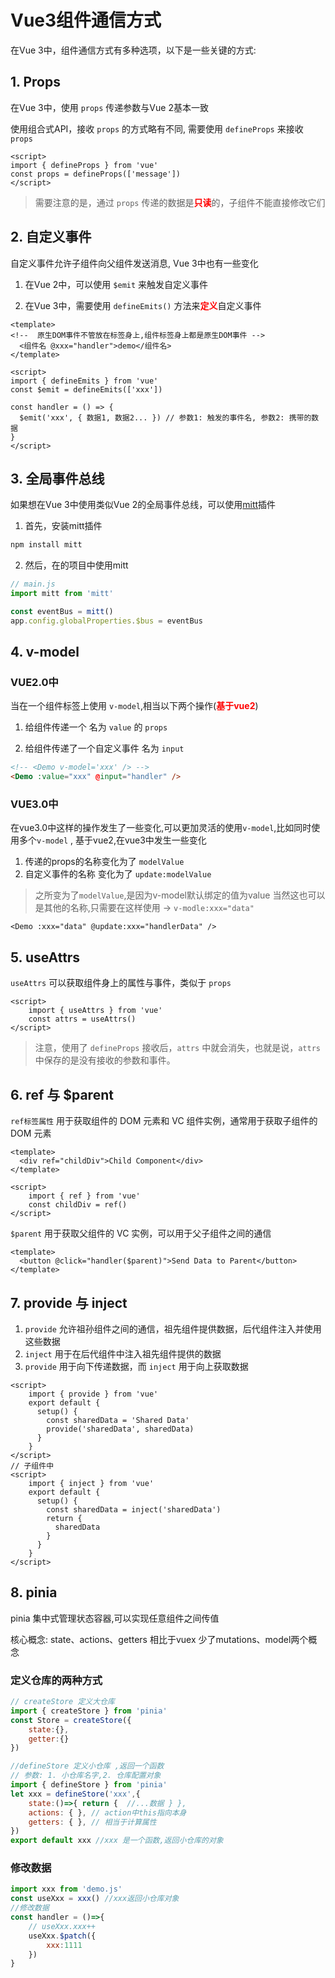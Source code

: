 # Vue3组件通信方式

在Vue 3中，组件通信方式有多种选项，以下是一些关键的方式:

## 1. Props

在Vue 3中，使用 `props` 传递参数与Vue 2基本一致

使用组合式API，接收 `props` 的方式略有不同, 需要使用 `defineProps` 来接收 `props`

```vue
<script>
import { defineProps } from 'vue'
const props = defineProps(['message'])
</script>
```

> 需要注意的是，通过 `props` 传递的数据是<strong style='color:red'>只读</strong>的，子组件不能直接修改它们

## 2. 自定义事件

自定义事件允许子组件向父组件发送消息, Vue 3中也有一些变化

1. 在Vue 2中，可以使用 `$emit` 来触发自定义事件

2. 在Vue 3中，需要使用 `defineEmits()` 方法来<strong style='color:red'>定义</strong>自定义事件

```vue
<template>
<!--  原生DOM事件不管放在标签身上,组件标签身上都是原生DOM事件 -->
  <组件名 @xxx="handler">demo</组件名>
</template>

<script>
import { defineEmits } from 'vue'
const $emit = defineEmits(['xxx']) 

const handler = () => {
  $emit('xxx', { 数据1, 数据2... }) // 参数1: 触发的事件名, 参数2: 携带的数据
}
</script>
```

## 3. 全局事件总线

如果想在Vue 3中使用类似Vue 2的全局事件总线，可以使用[mitt](https://www.npmjs.com/package/mitt)插件

1. 首先，安装mitt插件

```bash
npm install mitt
```

2. 然后，在的项目中使用mitt

```js
// main.js
import mitt from 'mitt'

const eventBus = mitt()
app.config.globalProperties.$bus = eventBus
```

## 4. v-model

### VUE2.0中

当在一个组件标签上使用 `v-model`,相当以下两个操作(<strong style='color:red'>基于vue2</strong>)

1. 给组件传递一个 名为 `value` 的 `props`

2. 给组件传递了一个自定义事件 名为 `input`


 ```html
 <!-- <Demo v-model='xxx' /> -->
 <Demo :value="xxx" @input="handler" />
 ```

### VUE3.0中

在vue3.0中这样的操作发生了一些变化,可以更加灵活的使用`v-model`,比如同时使用多个`v-model` , 基于vue2,在vue3中发生一些变化

1. 传递的props的名称变化为了 `modelValue`
2. 自定义事件的名称 变化为了 `update:modelValue`

> 之所变为了`modelValue`,是因为v-model默认绑定的值为value
> 当然这也可以是其他的名称,只需要在这样使用 -> `v-modle:xxx="data"`

```vue
<Demo :xxx="data" @update:xxx="handlerData" />
```

## 5. useAttrs

`useAttrs` 可以获取组件身上的属性与事件，类似于 `props`

```vue
<script>
    import { useAttrs } from 'vue'
    const attrs = useAttrs()
</script>
```

> 注意，使用了 `defineProps` 接收后，`attrs` 中就会消失，也就是说，`attrs` 中保存的是没有接收的参数和事件。



## 6. ref 与 $parent

`ref标签属性` 用于获取组件的 DOM 元素和 VC 组件实例，通常用于获取子组件的 DOM 元素


```vue
<template>
  <div ref="childDiv">Child Component</div>
</template>

<script>
    import { ref } from 'vue'
    const childDiv = ref()
</script>
```

`$parent` 用于获取父组件的 VC 实例，可以用于父子组件之间的通信

```vue
<template>
  <button @click="handler($parent)">Send Data to Parent</button>
</template>
```

## 7. provide 与 inject 	

1. `provide` 允许祖孙组件之间的通信，祖先组件提供数据，后代组件注入并使用这些数据
2. `inject` 用于在后代组件中注入祖先组件提供的数据
3. `provide` 用于向下传递数据，而 `inject` 用于向上获取数据

```vue
<script>
    import { provide } from 'vue'
    export default {
      setup() {
        const sharedData = 'Shared Data'
        provide('sharedData', sharedData)
      }
    }
</script>
// 子组件中
<script>
    import { inject } from 'vue'
    export default {
      setup() {
        const sharedData = inject('sharedData')
        return {
          sharedData
        }
      }
    }
</script>
```

## 8. pinia

pinia 集中式管理状态容器,可以实现任意组件之间传值

核心概念: state、actions、getters 相比于vuex 少了mutations、model两个概念

### 定义仓库的两种方式

```js
// createStore 定义大仓库
import { createStore } from 'pinia'
const Store = createStore({
    state:{},
    getter:{}
})
```

```js
//defineStore 定义小仓库 ,返回一个函数
// 参数: 1. 小仓库名字,2. 仓库配置对象
import { defineStore } from 'pinia'
let xxx = defineStore('xxx',{
    state:()=>{ return {  //...数据 } },
    actions: { }, // action中this指向本身
    getters: { }, // 相当于计算属性
})
export default xxx //xxx 是一个函数,返回小仓库的对象
```

### 修改数据

```js
import xxx from 'demo.js'
const useXxx = xxx() //xxx返回小仓库对象
//修改数据
const handler = ()=>{
    // useXxx.xxx++
    useXxx.$patch({
        xxx:1111
    })
}
```

